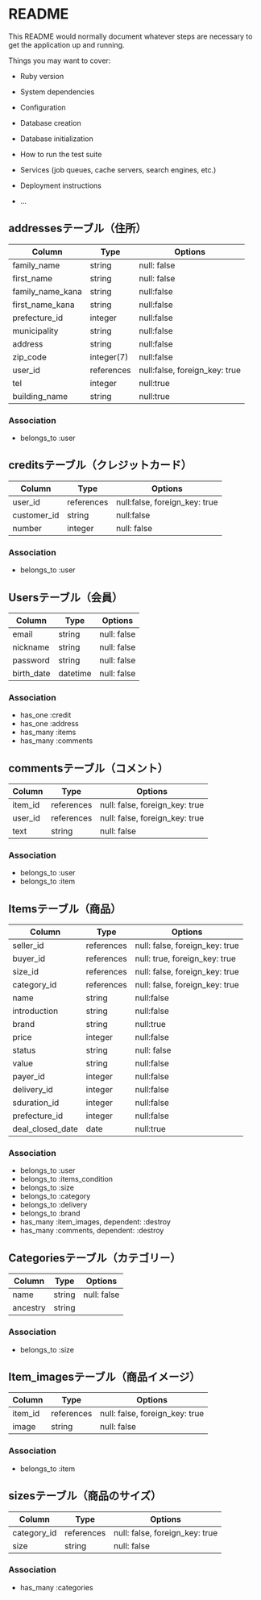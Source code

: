# README

This README would normally document whatever steps are necessary to get the
application up and running.

Things you may want to cover:

* Ruby version

* System dependencies

* Configuration

* Database creation

* Database initialization

* How to run the test suite

* Services (job queues, cache servers, search engines, etc.)

* Deployment instructions

* ...

## addressesテーブル（住所）
|Column|Type|Options|
|------|----|-------|
|family_name|string|null: false|
|first_name|string|null: false|
|family_name_kana|string|null:false|
|first_name_kana|string|null:false|
|prefecture_id|integer|null:false|
|municipality|string|null:false|
|address|string|null:false|
|zip_code|integer(7)|null:false|
|user_id|references|null:false, foreign_key: true|
|tel|integer|null:true|
|building_name|string|null:true|

### Association
- belongs_to :user

## creditsテーブル（クレジットカード）
|Column|Type|Options|
|------|----|-------|
|user_id|references|null:false, foreign_key: true|
|customer_id|string|null:false|
|number|integer|null: false|

### Association
- belongs_to :user

## Usersテーブル（会員）
|Column|Type|Options|
|------|----|-------|
|email|string|null: false|
|nickname|string|null: false|
|password|string|null: false|
|birth_date|datetime|null: false|

### Association
- has_one :credit
- has_one :address
- has_many :items
- has_many :comments

## commentsテーブル（コメント）
|Column|Type|Options|
|------|----|-------|
|item_id|references|null: false, foreign_key: true|
|user_id|references|null: false, foreign_key: true|
|text|string|null: false|

### Association
- belongs_to :user
- belongs_to :item

## Itemsテーブル（商品）
|Column|Type|Options|
|------|----|-------|
|seller_id|references|null: false, foreign_key: true|
|buyer_id|references|null: true, foreign_key: true|
|size_id|references|null: false, foreign_key: true|
|category_id|references|null: false, foreign_key: true|
|name|string|null:false|
|introduction|string|null:false|
|brand|string|null:true|
|price|integer|null:false|
|status|string|null: false|
|value|string|null:false|
|payer_id|integer|null:false|
|delivery_id|integer|null:false|
|sduration_id|integer|null:false|
|prefecture_id|integer|null:false|
|deal_closed_date|date|null:true|

### Association
- belongs_to :user
- belongs_to :items_condition
- belongs_to :size
- belongs_to :category
- belongs_to :delivery
- belongs_to :brand
- has_many :item_images, dependent: :destroy
- has_many :comments, dependent: :destroy


## Categoriesテーブル（カテゴリー）
|Column|Type|Options|
|------|----|-------|
|name|string|null: false|
|ancestry|string|

### Association
- belongs_to :size

## Item_imagesテーブル（商品イメージ）
|Column|Type|Options|
|------|----|-------|
|item_id|references|null: false, foreign_key: true|
|image|string|null: false|

### Association
- belongs_to :item

## sizesテーブル（商品のサイズ）
|Column|Type|Options|
|------|----|-------|
|category_id|references|null: false, foreign_key: true|
|size|string|null: false|

### Association
- has_many :categories